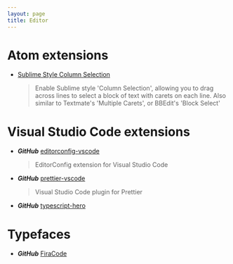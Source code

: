 ```yaml
---
layout: page
title: Editor
---
```


# Atom extensions

* [Sublime Style Column Selection](https://atom.io/packages/sublime-style-column-selection)
  > Enable Sublime style 'Column Selection', allowing you to drag across lines to select a block of text with carets on each line.
  > Also similar to Textmate's 'Multiple Carets', or BBEdit's 'Block Select'

# Visual Studio Code extensions

* ***GitHub*** [editorconfig-vscode](https://github.com/editorconfig/editorconfig-vscode)
  > EditorConfig extension for Visual Studio Code

* ***GitHub*** [prettier-vscode](https://github.com/prettier/prettier-vscode)
  > Visual Studio Code plugin for Prettier
  
* ***GitHub*** [typescript-hero](https://github.com/buehler/typescript-hero)

# Typefaces

* ***GitHub*** [FiraCode](https://github.com/tonsky/FiraCode)
